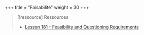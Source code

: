+++
title = "Faisabilité"
weight = 30
+++

> [!ressource] Ressources
> - [Lesson 181 - Feasibility and Questioning Requirements ](https://youtu.be/65qOqfbQV2Y)

